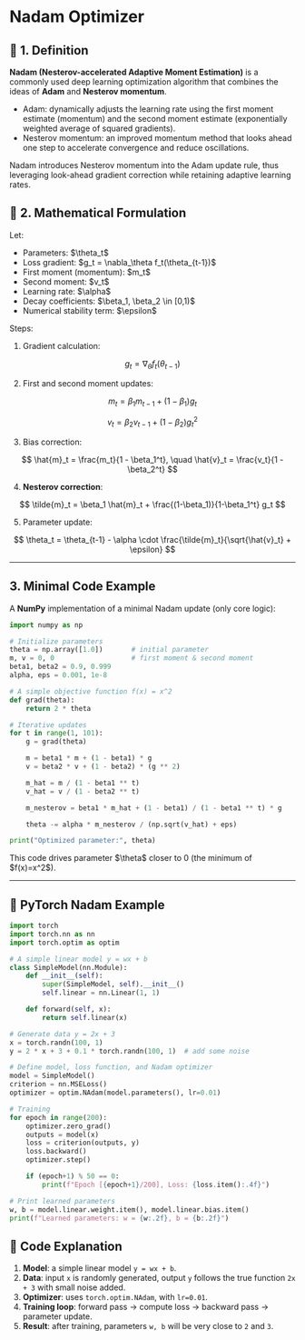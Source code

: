 # Nadam Optimizer

## 📖 1. Definition

**Nadam (Nesterov-accelerated Adaptive Moment Estimation)** is a commonly used deep learning optimization algorithm that combines the ideas of **Adam** and **Nesterov momentum**.

* Adam: dynamically adjusts the learning rate using the first moment estimate (momentum) and the second moment estimate (exponentially weighted average of squared gradients).
* Nesterov momentum: an improved momentum method that looks ahead one step to accelerate convergence and reduce oscillations.

Nadam introduces Nesterov momentum into the Adam update rule, thus leveraging look-ahead gradient correction while retaining adaptive learning rates.



## 📖 2. Mathematical Formulation

Let:

* Parameters: \$\theta\_t\$
* Loss gradient: \$g\_t = \nabla\_\theta f\_t(\theta\_{t-1})\$
* First moment (momentum): \$m\_t\$
* Second moment: \$v\_t\$
* Learning rate: \$\alpha\$
* Decay coefficients: \$\beta\_1, \beta\_2 \in \[0,1)\$
* Numerical stability term: \$\epsilon\$

Steps:

1. Gradient calculation:

$$
g_t = \nabla_\theta f_t(\theta_{t-1})
$$

2. First and second moment updates:

$$
m_t = \beta_1 m_{t-1} + (1 - \beta_1) g_t
$$

$$
v_t = \beta_2 v_{t-1} + (1 - \beta_2) g_t^2
$$

3. Bias correction:

$$
\hat{m}_t = \frac{m_t}{1 - \beta_1^t}, \quad \hat{v}_t = \frac{v_t}{1 - \beta_2^t}
$$

4. **Nesterov correction**:

$$
\tilde{m}_t = \beta_1 \hat{m}_t + \frac{(1-\beta_1)}{1-\beta_1^t} g_t
$$

5. Parameter update:

$$
\theta_t = \theta_{t-1} - \alpha \cdot \frac{\tilde{m}_t}{\sqrt{\hat{v}_t} + \epsilon}
$$

---

## 3. Minimal Code Example

A **NumPy** implementation of a minimal Nadam update (only core logic):

```python
import numpy as np

# Initialize parameters
theta = np.array([1.0])       # initial parameter
m, v = 0, 0                   # first moment & second moment
beta1, beta2 = 0.9, 0.999
alpha, eps = 0.001, 1e-8

# A simple objective function f(x) = x^2
def grad(theta):
    return 2 * theta

# Iterative updates
for t in range(1, 101):
    g = grad(theta)

    m = beta1 * m + (1 - beta1) * g
    v = beta2 * v + (1 - beta2) * (g ** 2)

    m_hat = m / (1 - beta1 ** t)
    v_hat = v / (1 - beta2 ** t)

    m_nesterov = beta1 * m_hat + (1 - beta1) / (1 - beta1 ** t) * g

    theta -= alpha * m_nesterov / (np.sqrt(v_hat) + eps)

print("Optimized parameter:", theta)
```

This code drives parameter \$\theta\$ closer to 0 (the minimum of \$f(x)=x^2\$).

---

## 📖 PyTorch Nadam Example

```python
import torch
import torch.nn as nn
import torch.optim as optim

# A simple linear model y = wx + b
class SimpleModel(nn.Module):
    def __init__(self):
        super(SimpleModel, self).__init__()
        self.linear = nn.Linear(1, 1)

    def forward(self, x):
        return self.linear(x)

# Generate data y = 2x + 3
x = torch.randn(100, 1)
y = 2 * x + 3 + 0.1 * torch.randn(100, 1)  # add some noise

# Define model, loss function, and Nadam optimizer
model = SimpleModel()
criterion = nn.MSELoss()
optimizer = optim.NAdam(model.parameters(), lr=0.01)

# Training
for epoch in range(200):
    optimizer.zero_grad()
    outputs = model(x)
    loss = criterion(outputs, y)
    loss.backward()
    optimizer.step()

    if (epoch+1) % 50 == 0:
        print(f"Epoch [{epoch+1}/200], Loss: {loss.item():.4f}")

# Print learned parameters
w, b = model.linear.weight.item(), model.linear.bias.item()
print(f"Learned parameters: w = {w:.2f}, b = {b:.2f}")
```



## 📖 Code Explanation

1. **Model**: a simple linear model `y = wx + b`.
2. **Data**: input `x` is randomly generated, output `y` follows the true function `2x + 3` with small noise added.
3. **Optimizer**: uses `torch.optim.NAdam`, with `lr=0.01`.
4. **Training loop**: forward pass → compute loss → backward pass → parameter update.
5. **Result**: after training, parameters `w, b` will be very close to `2` and `3`.



